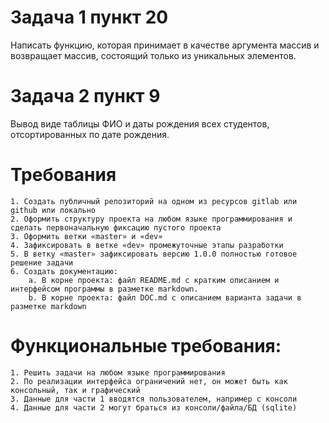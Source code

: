 # Задача 1 пункт 20
Написать функцию, которая принимает в качестве аргумента массив и возвращает массив, состоящий только из уникальных элементов.
# Задача 2 пункт 9
Вывод виде таблицы ФИО и даты рождения всех студентов, отсортированных по дате рождения.
# Требования
    1. Создать публичный репозиторий на одном из ресурсов gitlab или github или локально
    2. Оформить структуру проекта на любом языке программирования и сделать первоначальную фиксацию пустого проекта
    3. Оформить ветки «master» и «dev»
    4. Зафиксировать в ветке «dev» промежуточные этапы разработки
    5. В ветку «master» зафиксировать версию 1.0.0 полностью готовое решение задачи
    6. Создать документацию:
        a. В корне проекта: файл README.md с кратким описанием и интерфейсом программы в разметке markdown.
        b. В корне проекта: файл DOC.md с описанием варианта задачи в разметке markdown

# Функциональные требования:
    1. Решить задачи на любом языке программирования
    2. По реализации интерфейса ограничений нет, он может быть как консольный, так и графический
    3. Данные для части 1 вводятся пользователем, например с консоли
    4. Данные для части 2 могут браться из консоли/файла/БД (sqlite)